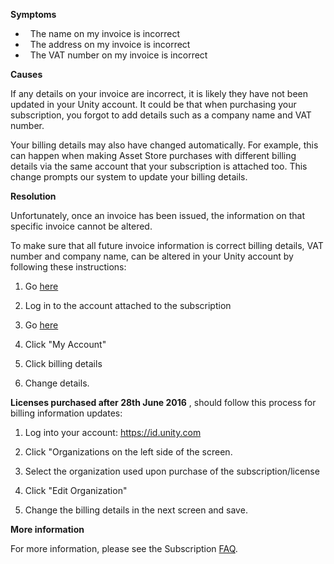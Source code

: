 
        

**Symptoms** 

*     The name on my invoice is incorrect
*     The address on my invoice is incorrect
*     The VAT number on my invoice is incorrect

**Causes** 

If any details on your invoice are incorrect, it is likely they have not been updated in your Unity account. It could be that when purchasing your subscription, you forgot to add details such as a company name and VAT number.

Your billing details may also have changed automatically. For example, this can happen when making Asset Store purchases with different billing details via the same account that your subscription is attached too. This change prompts our system to update your billing details.

**Resolution** 

Unfortunately, once an invoice has been issued, the information on that specific invoice cannot be altered.

To make sure that all future invoice information is correct billing details, VAT number and company name, can be altered in your Unity account by following these instructions:

1.  Go [here](https://accounts.unity3d.com/sign-in)  

2.  Log in to the account attached to the subscription
3.  Go [here](https://store.unity3d.com/)  

4.  Click "My Account"
5.  Click billing details
6.  Change details.

**Licenses purchased after 28th June 2016** , should follow this process for billing information updates:

1.  Log into your account: https://id.unity.com
2.  Click "Organizations on the left side of the screen.  

3.  Select the organization used upon purchase of the subscription/license
4.  Click "Edit Organization"  

5.  Change the billing details in the next screen and save.  

**More information** 

For more information, please see the Subscription [FAQ](http://unity3d.com/unity/faq/2494). 

      